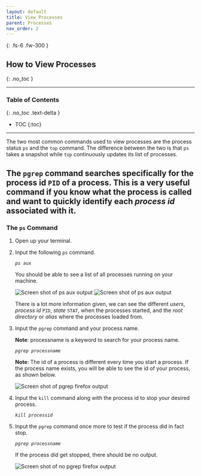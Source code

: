 ```yaml
---
layout: default
title: View Processes
parent: Processes
nav_order: 2
---
```


{: .fs-6 .fw-300 }

## How to View Processes
{: .no_toc }

---

### Table of Contents
{: .no_toc .text-delta }
* TOC
{:toc}

---

The two most common commands used to view processes are the process status `ps` and the `top` command. The difference between the two is that `ps` takes a snapshot while `top` continuously updates its list of processes.


The `pgrep` command searches specifically for the process id `PID` of a process.
This is a very useful command if you know what the process is called and want to quickly identify each _process id_ associated with it.
---

### The `ps` Command

1. Open up your terminal.

2. Input the following `ps` command.

    *`ps aux`*

    You should be able to see a list of all processes running on your machine.

    ![Screen shot of ps aux output](https://github.com/dl90/linux-basics/blob/gh-pages/docs/images/processes/ps_aux_1.png?raw=true "ps aux output")
    ![Screen shot of ps aux output](https://github.com/dl90/linux-basics/blob/gh-pages/docs/images/processes/ps_aux_2.png?raw=true "ps aux output")

    There is a lot more information given, we can see the different _users_, _process id_ `PID`, _state_ `STAT`, when the processes started, and the _root directory_ or _alias_ where the processes loaded from.

3. Input the `pgrep` command and your process name.

    **Note**: processname is a keyword to search for your process name.

    *`pgrep processname`*

    **Note**: The id of a process is different every time you start a process. If the process name exists, you will be able to see the id of your process, as shown below.

    ![Screen shot of pgrep firefox output](https://github.com/dl90/linux-basics/blob/gh-pages/docs/images/processes/pgrep-firefox.png?raw=true "pgrep firefox output")

4. Input the `kill` command along with the process id to stop your desired process.

    *`kill processid`*

5. Input the `pgrep` command once more to test if the process did in fact stop.

    *`pgrep processname`*

    If the process did get stopped, there should be no output.

    ![Screen shot of no pgrep firefox output](https://github.com/dl90/linux-basics/blob/gh-pages/docs/images/processes/pgrep-firefox-killed.png?raw=true "no pgrep firefox output")
